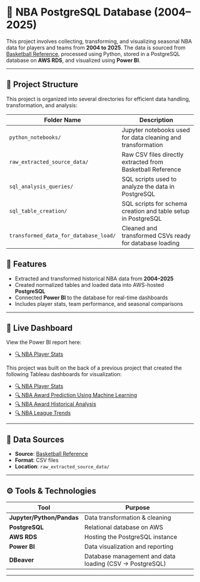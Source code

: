 # 🏀 NBA PostgreSQL Database (2004–2025)

This project involves collecting, transforming, and visualizing seasonal NBA data for players and teams from **2004 to 2025**. The data is sourced from [Basketball Reference](https://www.basketball-reference.com/), processed using Python, stored in a PostgreSQL database on **AWS RDS**, and visualized using **Power BI**.

---

## 📁 Project Structure

This project is organized into several directories for efficient data handling, transformation, and analysis:

| Folder Name                             | Description                                                                 |
|----------------------------------------|-----------------------------------------------------------------------------|
| `python_notebooks/`                    | Jupyter notebooks used for data cleaning and transformation        |
| `raw_extracted_source_data/`          | Raw CSV files directly extracted from Basketball Reference                 |
| `sql_analysis_queries/`                | SQL scripts used to analyze the data in PostgreSQL                         |
| `sql_table_creation/`                  | SQL scripts for schema creation and table setup in PostgreSQL              |
| `transformed_data_for_database_load/` | Cleaned and transformed CSVs ready for database loading                    |

## 📌 Features

- Extracted and transformed historical NBA data from **2004–2025**
- Created normalized tables and loaded data into AWS-hosted **PostgreSQL**
- Connected **Power BI** to the database for real-time dashboards
- Includes player stats, team performance, and seasonal comparisons

---

## 🔗 Live Dashboard

View the Power BI report here:  
- [🔍 NBA Player Stats](https://app.powerbi.com/view?r=eyJrIjoiODU1MjE2MGQtOTk1ZC00N2UwLTk5ZTUtMTMwZTUxOTFkMzJjIiwidCI6IjljZjNkNGIxLTBiZTYtNGI4NS1iOTVkLWY4NjRkMmUxN2Q2OCIsImMiOjF9)

This project was built on the back of a previous project that created the following Tableau dashboards for visualization: 
- [🔍 NBA Player Stats](https://public.tableau.com/app/profile/carey.harrell/viz/NBAPlayerAnalysis_17104712376710/PlayerOverTime)
- [🔍 NBA Award Prediction Using Machine Learning](https://public.tableau.com/app/profile/carey.harrell/viz/NBAAwardsPrediction/PlayerOverTime)
- [🔍 NBA Award Historical Analysis](https://public.tableau.com/app/profile/carey.harrell/viz/NBAAwardsAnalysis/PlayerOverTime)
- [🔍 NBA League Trends](https://public.tableau.com/app/profile/carey.harrell/viz/NBALeagueTrends/PlayerOverTime)
---

## 💾 Data Sources

- **Source**: [Basketball Reference](https://www.basketball-reference.com/)
- **Format**: CSV files
- **Location**: `raw_extracted_source_data/`

---

## ⚙️ Tools & Technologies

| Tool                   | Purpose                                           |
|------------------------|---------------------------------------------------|
| **Jupyter/Python/Pandas** | Data transformation & cleaning                |
| **PostgreSQL**         | Relational database on AWS                        |
| **AWS RDS**            | Hosting the PostgreSQL instance                   |
| **Power BI**           | Data visualization and reporting                  |
| **DBeaver**            | Database management and data loading (CSV → PostgreSQL) |

---
